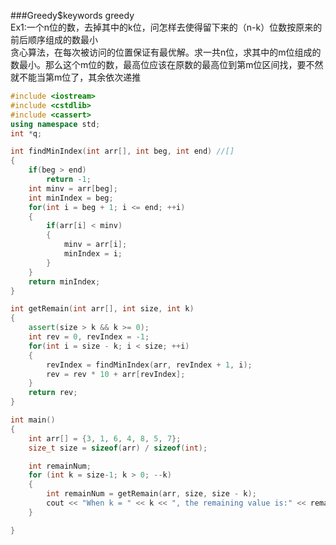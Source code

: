 ###Greedy$keywords greedy  
Ex1:一个n位的数，去掉其中的k位，问怎样去使得留下来的（n-k）位数按原来的前后顺序组成的数最小  
贪心算法，在每次被访问的位置保证有最优解。求一共n位，求其中的m位组成的数最小。那么这个m位的数，最高位应该在原数的最高位到第m位区间找，要不然就不能当第m位了，其余依次递推  
```cpp
#include <iostream>
#include <cstdlib>
#include <cassert>
using namespace std;
int *q;

int findMinIndex(int arr[], int beg, int end) //[]
{
    if(beg > end)
        return -1;
    int minv = arr[beg];
    int minIndex = beg;
    for(int i = beg + 1; i <= end; ++i)
    {
        if(arr[i] < minv)
        {
            minv = arr[i];
            minIndex = i;
        }
    }
    return minIndex;
}

int getRemain(int arr[], int size, int k)
{
    assert(size > k && k >= 0);
    int rev = 0, revIndex = -1;
    for(int i = size - k; i < size; ++i)
    {
        revIndex = findMinIndex(arr, revIndex + 1, i);
        rev = rev * 10 + arr[revIndex];
    }
    return rev;
}

int main()
{
    int arr[] = {3, 1, 6, 4, 8, 5, 7};
    size_t size = sizeof(arr) / sizeof(int);

    int remainNum;
    for (int k = size-1; k > 0; --k)
    {
        int remainNum = getRemain(arr, size, size - k);
        cout << "When k = " << k << ", the remaining value is:" << remainNum << endl;
    }

}
```
